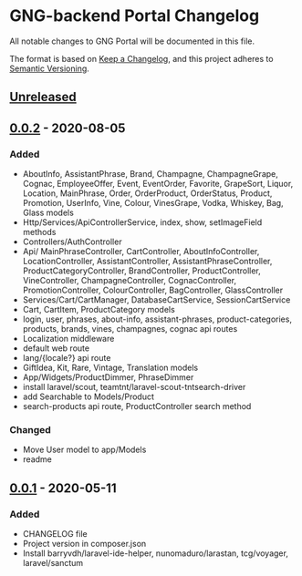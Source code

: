 # GNG-backend Portal Changelog
All notable changes to GNG Portal will be documented in this file. 

The format is based on [Keep a Changelog](https://keepachangelog.com/en/1.0.0/),
and this project adheres to [Semantic Versioning](https://semver.org/spec/v2.0.0.html).

## [Unreleased]

## [0.0.2] - 2020-08-05
### Added
- AboutInfo, AssistantPhrase, Brand, Champagne, ChampagneGrape, Cognac, 
EmployeeOffer, Event, EventOrder, Favorite, GrapeSort, Liquor, Location, MainPhrase, Order, 
OrderProduct, OrderStatus, Product, Promotion, UserInfo, Vine, Colour, VinesGrape, Vodka, Whiskey, Bag, Glass models
- Http/Services/ApiControllerService, index, show, setImageField methods
- Controllers/AuthController
- Api/ MainPhraseController, CartController, AboutInfoController, LocationController, 
AssistantController, AssistantPhraseController, ProductCategoryController, BrandController, ProductController, VineController,
ChampagneController, CognacController, PromotionController, ColourController, BagController, GlassController
- Services/Cart/CartManager, DatabaseCartService, SessionCartService
- Cart, CartItem, ProductCategory models
- login, user, phrases, about-info, assistant-phrases, product-categories, products, brands, vines, champagnes, cognac api routes
- Localization middleware
- default web route
- lang/{locale?} api route
- GiftIdea, Kit, Rare, Vintage, Translation models
- App/Widgets/ProductDimmer, PhraseDimmer
- install laravel/scout, teamtnt/laravel-scout-tntsearch-driver
- add Searchable to Models/Product
- search-products api route, ProductController search method

### Changed
- Move User model to app/Models
- readme

## [0.0.1] - 2020-05-11
### Added
- CHANGELOG file
- Project version in composer.json
- Install barryvdh/laravel-ide-helper, nunomaduro/larastan, tcg/voyager, laravel/sanctum

<!-- Linked versions -->
[Unreleased]: https://github.com/NikulinIlya/gng-backend/compare/0.0.2...HEAD
[0.0.2]: https://github.com/NikulinIlya/gng-backend/releases/tag/0.0.2
[0.0.1]: https://github.com/NikulinIlya/gng-backend/releases/tag/0.0.1
